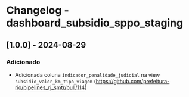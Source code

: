 # Changelog - dashboard_subsidio_sppo_staging

## [1.0.0] - 2024-08-29

### Adicionado

- Adicionada coluna `indicador_penalidade_judicial` na view `subsidio_valor_km_tipo_viagem` (https://github.com/prefeitura-rio/pipelines_rj_smtr/pull/114)